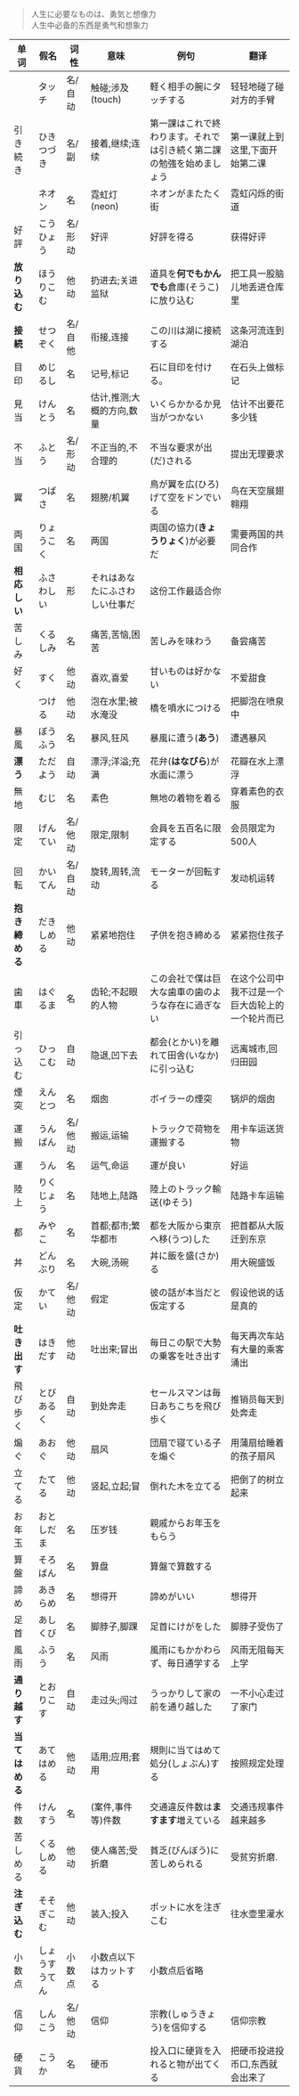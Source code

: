 > 人生に必要なものは、勇気と想像力<br>
> 人生中必备的东西是勇气和想象力

|单词|假名|词性|意味|例句|翻译|
|--|--|--|--|--|--|
||タッチ|名/自动|触碰;涉及(touch)|軽く相手の腕にタッチする|轻轻地碰了碰对方的手臂|
|引き続き|ひきつづき|名/副|接着,继续;连续|第一課はこれで終わります。それでは引き続く第二課の勉強を始めましょう|第一课就上到这里,下面开始第二课|
||ネオン|名|霓虹灯(neon)|ネオンがまたたく街|霓虹闪烁的街道|
|好評|こうひょう|名/形动|好评|好評を得る|获得好评|
|**放り込む**|ほうりこむ|他动|扔进去;关进监狱|道具を**何でもかんでも**倉庫(そうこ)に放り込む|把工具一股脑儿地丢进仓库里|
|**接続**|せつぞく|名/自他|衔接,连接|この川は湖に接続する|这条河流连到湖泊|
|目印|めじるし|名|记号,标记|石に目印を付ける。|在石头上做标记|
|見当|けんとう|名|估计,推测;大概的方向,数量|いくらかかるか見当がつかない|估计不出要花多少钱|
|不当|ふとう|名/形动|不正当的,不合理的|不当な要求が出(だ)される|提出无理要求|
|翼|つばさ|名|翅膀/机翼|鳥が翼を広(ひろ)げて空をドンでいる|鸟在天空展翅翱翔|
|両国|りょうこく|名|两国|両国の協力(**きょうりょく**)が必要だ|需要两国的共同合作|
|**相応しい**|ふさわしい|形|それはあなたにふさわしい仕事だ|这份工作最适合你|
|苦しみ|くるしみ|名|痛苦,苦恼,困苦|苦しみを味わう|备尝痛苦|
|好く|すく|他动|喜欢,喜爱|甘いものは好かない|不爱甜食|
||つける|他动|泡在水里;被水淹没|橋を噴水につける|把脚泡在喷泉中|
|暴風|ぼうふう|名|暴风,狂风|暴風に遭う(**あう**)|遭遇暴风|
|**漂う**|ただよう|自动|漂浮;洋溢;充满|花弁(**はなびら**)が水面に漂う|花瓣在水上漂浮|
|無地|むじ|名|素色|無地の着物を着る|穿着素色的衣服|
|限定|げんてい|名/他动|限定,限制|会員を五百名に限定する|会员限定为500人|
|回転|かいてん|名/自动|旋转,周转,流动|モーターが回転する|发动机运转|
|**抱き締める**|だきしめる|他动|紧紧地抱住|子供を抱き締める|紧紧抱住孩子|
|歯車|はぐるま|名|齿轮;不起眼的人物|この会社で僕は巨大な歯車の歯のような存在に過ぎない|在这个公司中我不过是一个巨大齿轮上的一个轮片而已|
|引っ込む|ひっこむ|自动|隐退,凹下去|都会(とかい)を離れて田舎(いなか)に引っ込む|远离城市,回归田园|
|煙突|えんとつ|名|烟囱|ボイラーの煙突|锅炉的烟囱|
|運搬|うんぱん|名/他动|搬运,运输|トラックで荷物を運搬する|用卡车运送货物|
|運|うん|名|运气,命运|運が良い|好运|
|陸上|りくじょう|名|陆地上,陆路|陸上のトラック輸送(ゆそう)|陆路卡车运输|
|都|みやこ|名|首都;都市;繁华都市|都を大阪から東京へ移(うつ)した|把首都从大阪迁到东京|
|丼|どんぶり|名|大碗,汤碗|丼に飯を盛(さか)る|用大碗盛饭|
|仮定|かてい|名/他动|假定|彼の話が本当だと仮定する|假设他说的话是真的|
|**吐き出す**|はきだす|他动|吐出来;冒出|毎日この駅で大勢の乗客を吐き出す|每天再次车站有大量的乘客涌出|
|飛び歩く|とびあるく|自动|到处奔走|セールスマンは毎日あちこちを飛び歩く|推销员每天到处奔走|
|煽ぐ|あおぐ|他动|扇风|団扇で寝ている子を煽ぐ|用蒲扇给睡着的孩子扇风|
|立てる|たてる|他动|竖起,立起;冒|倒れた木を立てる|把倒了的树立起来|
|お年玉|おとしだま|名|压岁钱|親戚からお年玉をもらう|
|算盤|そろばん|名|算盘|算盤で算数する|
|諦め|あきらめ|名|想得开|諦めがいい|想得开|
|足首|あしくび|名|脚脖子,脚踝|足首にけがをした|脚脖子受伤了|
|風雨|ふうう|名|风雨|風雨にもかかわらず、毎日通学する|风雨无阻每天上学|
|**通り越す**|とおりこす|自动|走过头;闯过|うっかりして家の前を通り越した|一不小心走过了家门|
|**当てはめる**|あてはめる|他动|适用;应用;套用|規則に当てはめて処分(しょぶん)する|按照规定处理|
|件数|けんすう|名|(案件,事件等)件数|交通違反件数は**ますます**増えている|交通违规事件越来越多|
|苦しめる|くるしめる|他动|使人痛苦;受折磨|貧乏(びんぼう)に苦しめられる|受贫穷折磨.|
|**注ぎ込む**|そそぎこむ|他动|装入;投入|ポットに水を注ぎこむ|往水壶里灌水|
|小数点|しょうすうてん|小数点|小数点以下はカットする|小数点后省略|
|信仰|しんこう|名/他动|信仰|宗教(しゅうきょう)を信仰する|信仰宗教|
|硬貨|こうか|名|硬币|投入口に硬貨を入れると物が出てくる|把硬币投进投币口,东西就会出来了|